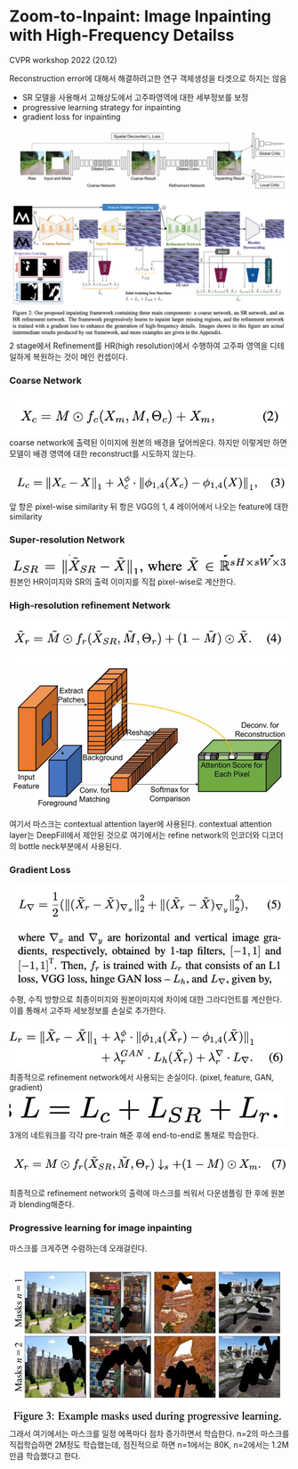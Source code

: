 Zoom-to-Inpaint: Image Inpainting with High-Frequency Detailss
==
CVPR workshop 2022 (20.12)

Reconstruction error에 대해서 해결하려고한 연구
객체생성을 타겟으로 하지는 않음

* SR 모델을 사용해서 고해상도에서 고주파영역에 대한 세부정보를 보정
* progressive learning strategy for inpainting
* gradient loss for inpainting

![img.png](img.png)
![img_1.png](img_1.png)
2 stage에서 Refinement를 HR(high resolution)에서 수행하여 고주파 영역을 디테일하게 복원하는 것이 메인 컨셉이다.

### Coarse Network
![img_2.png](img_2.png)
coarse network에 출력된 이미지에 원본의 배경을 덮어씌운다.
하지만 이렇게만 하면 모델이 배경 영역에 대한 reconstruct를 시도하지 않는다.

![img_3.png](img_3.png)
앞 항은 pixel-wise similarity
뒤 항은 VGG의 1, 4 레이어에서 나오는 feature에 대한 similarity

### Super-resolution Network
![img_4.png](img_4.png)
원본인 HR이미지와 SR의 출력 이미지를 직접 pixel-wise로 계산한다.

### High-resolution refinement Network
![img_5.png](img_5.png)
![img_6.png](img_6.png)
여기서 마스크는 contextual attention layer에 사용된다.
contextual attention layer는 DeepFill에서 제안된 것으로 여기에서는 refine network의 인코더와 디코더의 bottle neck부분에서 사용된다.

### Gradient Loss
![img_7.png](img_7.png)
![img_8.png](img_8.png)
수평, 수직 방향으로 최종이미지와 원본이미지에 차이에 대한 그라디언트를 계산한다.
이를 통해서 고주파 세보정보를 손실로 추가한다.

![img_9.png](img_9.png)
최종적으로 refinement network에서 사용되는 손실이다. (pixel, feature, GAN, gradient)
![img_10.png](img_10.png)
3개의 네트워크를 각각 pre-train 해준 후에 end-to-end로 통채로 학습한다.

![img_11.png](img_11.png)

최종적으로 refinement network의 출력에 마스크를 씌워서 다운샘플링 한 후에 원본과 blending해준다.

### Progressive learning for image inpainting

마스크를 크게주면 수렴하는데 오래걸린다.

![img_12.png](img_12.png)
그래서 여기에서는 마스크를 일정 에폭마다 점차 증가하면서 학습한다.
n=2의 마스크를 직접학습하면 2M정도 학습했는데,
점진적으로 하면 n=1에서는 80K, n=2에서는 1.2M 만큼 학습했다고 한다.
